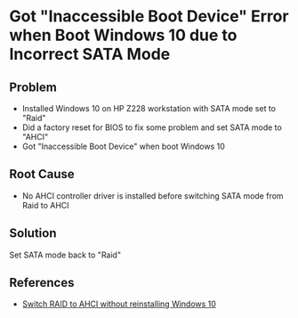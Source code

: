 # Got "Inaccessible Boot Device" Error when Boot Windows 10 due to Incorrect SATA Mode

## Problem
* Installed Windows 10 on HP Z228 workstation with SATA mode set to "Raid"
* Did a factory reset for BIOS to fix some problem and set SATA mode to "AHCI"
* Got "Inaccessible Boot Device" when boot Windows 10

## Root Cause
* No AHCI controller driver is installed before switching SATA mode from Raid to AHCI

## Solution
Set SATA mode back to "Raid"

## References
* [Switch RAID to AHCI without reinstalling Windows 10](https://superuser.com/questions/1280141/switch-raid-to-ahci-without-reinstalling-windows-10)
